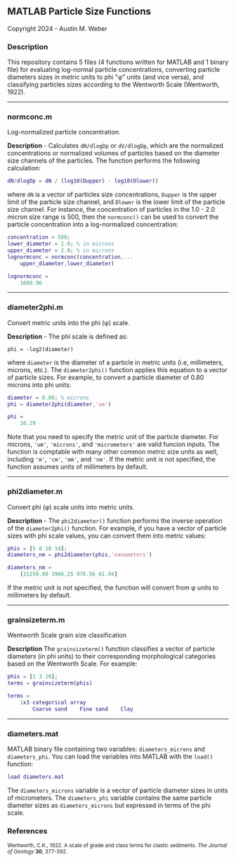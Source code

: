 ## MATLAB Particle Size Functions
<large> Copyright 2024 - Austin M. Weber </large> 

### Description
This repository contains 5 files (4 functions written for MATLAB and 1 binary file) for evaluating log-normal particle concentrations, converting particle diameters sizes in metric units to phi "φ" units (and vice versa), and classifying particles sizes according to the Wentworth Scale (Wentworth, 1922).

---
### normconc.m
Log-normalized particle concentration.

**Description** - Calculates `dN/dlogDp` or `dV/dlogDp`, which are the normalized concentrations or normalized volumes of particles based on the diameter size channels of the particles. The function performs the following calculation:

```matlab
dN/dlogDp = dN / (log10(Dupper) - log10(Dlower))
```

where `dN` is a vector of particles size concentrations, `Dupper` is the upper limit of the particle size channel, and `Dlower` is the lower limit of the particle size channel. For instance, the concentration of particles in the 1.0 - 2.0 micron size range is 500, then the `normconc()` can be used to convert the particle concentration into a log-normalized concentration:

```matlab
concentration = 500; 
lower_diameter = 1.0; % in microns
upper_diameter = 2.0; % in microns
lognormconc = normconc(concentration,...
    upper_diameter,lower_diameter)

lognormconc =
    1660.96
```

---
### diameter2phi.m
Convert metric units into the phi (φ) scale.

**Description** - The phi scale is defined as:

```
phi = -log2(diameter)
```

where `diameter` is the diameter of a particle in metric units (i.e, millimeters, microns, etc.). The `diameter2phi()` function applies this equation to a vector of particle sizes. For example, to convert a particle diameter of 0.80 microns into phi units:

```matlab
diameter = 0.80; % microns
phi = diameter2phi(diameter,'um')

phi = 
    10.29
```
Note that you need to specify the metric unit of the particle diameter. For microns, `'um'`, `'microns'`, and `'micrometers'` are valid funcion inputs. The function is comptable with many other common metric size units as well, including `'m'`, `'cm'`, `'mm'`, and `'nm'`. If the metric unit is not specified, the function assumes units of millimeters by default.

---
### phi2diameter.m
Convert phi (φ) scale units into metric units.

**Description** - The `phi2diameter()` function performs the inverse operation of the `diameter2phi()` function. For example, if you have a vector of particle sizes with phi scale values, you can convert them into metric values:

```matlab
phis = [5 8 10 14];
diameters_nm = phi2diameter(phis,'nanometers')

diameters_nm = 
    [31250.00 3906.25 976.56 61.04]
```
If the metric unit is not specified, the function will convert from φ units to millimeters by default.

---
### grainsizeterm.m
Wentworth Scale grain size classification

**Description** The `grainsizeterm()` function classifies a vector of particle diameters (in phi units) to their corresponding morphological categories based on the Wentworth Scale. For example:

```matlab
phis = [1 3 10];
terms = grainsizeterm(phis)

terms = 
    1x3 categorical array
        Coarse sand    Fine sand    Clay

```
---
### diameters.mat
MATLAB binary file containing two variables: `diameters_microns` and `diameters_phi`. You can load the variables into MATLAB with the `load()` function:

```matlab
load diameters.mat
```

The `diameters_microns` variable is a vector of particle diameter sizes in units of micrometers. The `diameters_phi` variable contains the same particle diameter sizes as `diameters_microns` but expressed in terms of the phi scale.

### References
<small> Wentworth, C.K., 1922. A scale of grade and class terms for clastic sediments. *The Journal of Geology* **30**, 377-392.  </small>